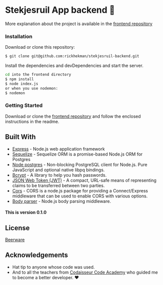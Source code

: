 # Stekjesruil App backend :seedling:

More explanation about the project is available in the [frontend repository](https://github.com/rickhekman/stekjesruil-frontend)

### Installation

Download or clone this repository:
```sh
$ git clone git@github.com:rickhekman/stekjesruil-backend.git
```
Install the dependencies and devDependencies and start the server.
```sh
cd into the frontend directory
$ npm install
$ node index.js
or when you use nodemon:
$ nodemon
```

### Getting Started
Download or clone the [frontend repository](https://github.com/rickhekman/stekjesruil-frontend) and follow the enclosed instructions in the readme.

## Built With

* [Express](https://expressjs.com/) - Node.js web application framework
* [Sequelize](https://sequelize.org/) - Sequelize ORM is a promise-based Node.js ORM for Postgres
* [Node postgres](https://www.npmjs.com/package/pg) - Non-blocking PostgreSQL client for Node.js. Pure JavaScript and optional native libpq bindings.
* [Bcrypt](https://www.npmjs.com/package/bcrypt) - A library to help you hash passwords.
* [JSON Web Token (JWT)](https://tools.ietf.org/html/rfc7519) - A compact, URL-safe means of representing
   claims to be transferred between two parties.
* [Cors](https://www.npmjs.com/package/cors) - CORS is a node.js package for providing a Connect/Express middleware that can be used to enable CORS with various options.
* [Body parser](https://www.npmjs.com/package/body-parser) - Node.js body parsing middleware.

#### This is version 0.1.0  

License
----
[Beerware](https://en.wikipedia.org/wiki/Beerware)

## Acknowledgements

* Hat tip to anyone whose code was used.
* And to all the teachers from [Codaisseur Code Academy](https://codaisseur.com/) who guided me to become a better developer. :heart: